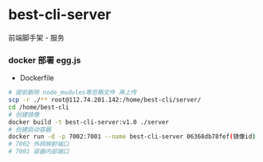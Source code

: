 # best-cli-server

前端脚手架 - 服务

### docker 部署 egg.js
- Dockerfile

```bash
# 提前删除 node_mudules等忽略文件 再上传
scp -r ./** root@112.74.201.142:/home/best-cli/server/
cd /home/best-cli
# 创建镜像
docker build -t best-cli-server:v1.0 ./server    
# 创建启动容器
docker run -d -p 7002:7001 --name best-cli-server 06368db78fef(镜像id)
# 7002 外网映射端口
# 7001 容器内部端口
```